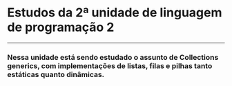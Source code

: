<h1>Estudos da 2ª unidade de linguagem de programação 2</h1>
<hr>
<h3>Nessa unidade está sendo estudado o assunto de Collections generics, com implementações de listas, filas e pilhas tanto estáticas quanto dinâmicas.</h3>
